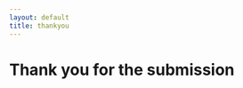 ```yaml
---
layout: default
title: thankyou
---
```


<div class="post">
	<h1 class="pageTitle"> Thank you for the submission</h1>
	
</div>

